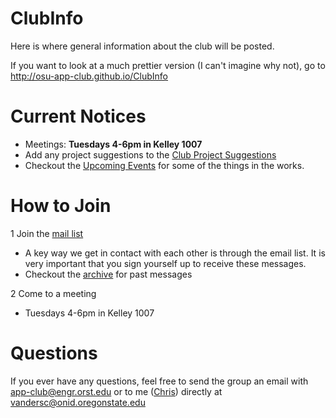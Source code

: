 ClubInfo
========

Here is where general information about the club will be posted.

If you want to look at a much prettier version (I can't imagine why not), go to http://osu-app-club.github.io/ClubInfo


Current Notices
===============
* Meetings: __Tuesdays 4-6pm in Kelley 1007__
* Add any project suggestions to the [Club Project Suggestions](https://github.com/OSU-App-Club/ClubInfo/blob/master/ProjectSuggestions.md)
* Checkout the [Upcoming Events](https://github.com/OSU-App-Club/ClubInfo/blob/master/UpcomingEvents.md) for some of the things in the works.

How to Join
===========

1 Join the [mail list](http://eepurl.com/OCIPv)
  * A key way we get in contact with each other is through the email list. It is very important that you sign yourself up to receive these messages.
  * Checkout the [archive](http://engineering.oregonstate.edu/mailman/archives/public/app-club/2013-October/thread.html) for past messages

2 Come to a meeting
  * Tuesdays 4-6pm in Kelley 1007

Questions
=========

If you ever have any questions, feel free to send the group an email with app-club@engr.orst.edu or to me ([Chris](https://github.com/cvanderschuere)) directly at vandersc@onid.oregonstate.edu
